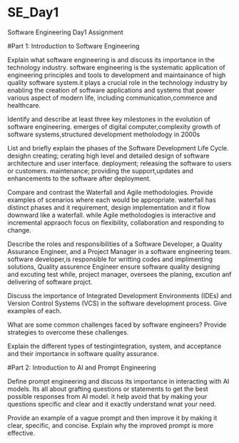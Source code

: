 # SE_Day1
Software Engineering Day1 Assignment

#Part 1: Introduction to Software Engineering

Explain what software engineering is and discuss its importance in the technology industry.
software engineering is the systematic application of engineering principles and tools to development and maintainance of high quality software system.it plays a crucial role in the technology industry by enabling the creation of software applications and systems that power various aspect of modern life, including communication,commerce and healthcare. 

Identify and describe at least three key milestones in the evolution of software engineering.
emerges of digital computer,complexity growth of software systems,structured development metholodogy in 2000s

List and briefly explain the phases of the Software Development Life Cycle.
desighn creating; cerating high level and detailed design of software architecture and user interface.
deployment; releasing the software to users or customers.
maintenance; providing the support,updates and enhancements to the software after deployment.

Compare and contrast the Waterfall and Agile methodologies. Provide examples of scenarios where each would be appropriate.
waterfall has distinct phases and it requirement, design implementation and it flow downward like a waterfall. while Agile metholodogies is interactive and incremental appraoch focus on flexibility, collaboration and responding to change.  

Describe the roles and responsibilities of a Software Developer, a Quality Assurance Engineer, and a Project Manager in a software engineering team.
software developer,is responsible for writting codes and implimenting solutions, Quality assurence Engineer ensure software quality designing and excuting test while, project manager, oversees the planing, excution anf delivering of software projct.

Discuss the importance of Integrated Development Environments (IDEs) and Version Control Systems (VCS) in the software development process. Give examples of each.
 

What are some common challenges faced by software engineers? Provide strategies to overcome these challenges.

Explain the different types of testingintegration, system, and acceptance and their importance in software quality assurance.

#Part 2: Introduction to AI and Prompt Engineering


Define prompt engineering and discuss its importance in interacting with AI models.
Its all about grafting questions or statements to get the best possible responses from AI model.
it help avoid that by making your questions specific and clear and it exactly understand wnat your need.


Provide an example of a vague prompt and then improve it by making it clear, specific, and concise. Explain why the improved prompt is more effective.
 
